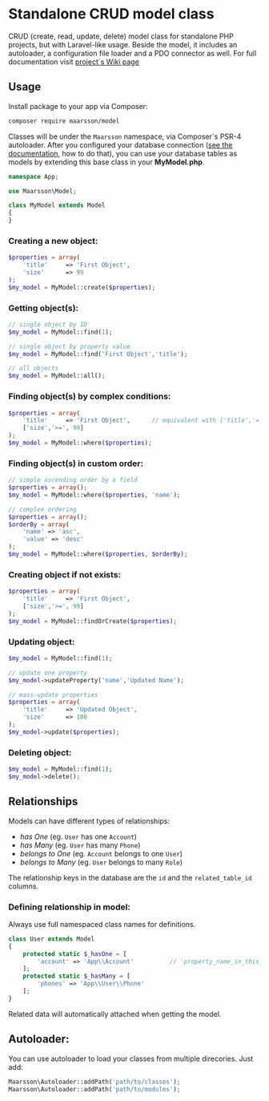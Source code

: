# Standalone CRUD model class
CRUD (create, read, update, delete) model class for standalone PHP projects, but with Laravel-like usage. Beside the model, it includes an autoloader, a configuration file loader and a PDO connector as well. For full documentation visit [project´s Wiki page](https://bitbucket.org/viktormaar/php-crud-model/wiki/Home)

## Usage

Install package to your app via Composer:
```sh
composer require maarsson/model
```
Classes will be under the `Maarsson` namespace, via Composer´s PSR-4 autoloader. After you configured your database connection ([see the documentation](https://bitbucket.org/viktormaar/php-crud-model/wiki/Home), how to do that), you can use your database tables as models by extending this base class in your **MyModel.php**.
```php
namespace App;

use Maarsson\Model;

class MyModel extends Model
{
}
```

### Creating a new object:
```php
$properties = array(
    'title'     => 'First Object',
    'size'      => 99
);
$my_model = MyModel::create($properties);
```


### Getting object(s):
```php
// single object by ID
$my_model = MyModel::find(1);

// single object by property value
$my_model = MyModel::find('First Object','title');

// all objects
$my_model = MyModel::all();
```


### Finding object(s) by complex conditions:
```php
$properties = array(
    'title'     => 'First Object',      // equivalent with ['title','=', 'First Object']
    ['size','>=', 99]
);
$my_model = MyModel::where($properties);
```


### Finding object(s) in custom order:
```php
// simple ascending order by a field
$properties = array();
$my_model = MyModel::where($properties, 'name');

// complex ordering
$properties = array();
$orderBy = array(
    'name' => 'asc',
    'value' => 'desc'
);
$my_model = MyModel::where($properties, $orderBy);
```


### Creating object if not exists:
```php
$properties = array(
    'title'     => 'First Object',
    ['size','>=', 99]
);
$my_model = MyModel::findOrCreate($properties);
```


### Updating object:
```php
$my_model = MyModel::find(1);

// update one property
$my_model->updateProperty('name','Updated Name');

// mass-update properties
$properties = array(
    'title'     => 'Updated Object',
    'size'      => 100
);
$my_model->update($properties);
```


### Deleting object:
```php
$my_model = MyModel::find(1);
$my_model->delete();
```


## Relationships

Models can have different types of relationships:
- *has One* (eg. `User` has one `Account`)
- *has Many* (eg. `User` has many `Phone`)
- *belongs to One* (eg. `Account` belongs to one `User`)
- *belongs to Many* (eg. `User` belongs to many `Role`)

The relationship keys in the database are the `id` and the `related_table_id` columns.

### Defining relationship in model:
Always use full namespaced class names for definitions.
```php
class User extends Model
{
    protected static $_hasOne = [
        'account' => 'App\\Account'          // 'property_name_in_this_model' => 'Other_Model'
    ];
    protected static $_hasMany = [
        'phones' => 'App\\User\\Phone'
    ];
}
```

Related data will automatically attached when getting the model.


## Autoloader:

You can use autoloader to load your classes from multiple direcories. Just add:

```php
Maarsson\Autoloader::addPath('path/to/classes');
Maarsson\Autoloader::addPath('path/to/modules');
```
